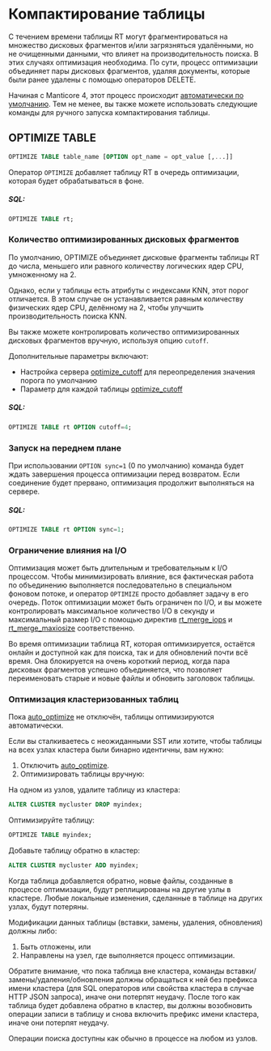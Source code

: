 # Компактирование таблицы

С течением времени таблицы RT могут фрагментироваться на множество дисковых фрагментов и/или загрязняться удалёнными, но не очищенными данными, что влияет на производительность поиска. В этих случаях оптимизация необходима. По сути, процесс оптимизации объединяет пары дисковых фрагментов, удаляя документы, которые были ранее удалены с помощью операторов DELETE.

Начиная с Manticore 4, этот процесс происходит [автоматически по умолчанию](../Server_settings/Searchd.md#auto_optimize). Тем не менее, вы также можете использовать следующие команды для ручного запуска компактирования таблицы.

## OPTIMIZE TABLE

<!-- example optimize -->
```sql
OPTIMIZE TABLE table_name [OPTION opt_name = opt_value [,...]]
```

Оператор `OPTIMIZE` добавляет таблицу RT в очередь оптимизации, которая будет обрабатываться в фоне.

<!-- intro -->
##### SQL:

<!-- request SQL -->

```sql
OPTIMIZE TABLE rt;
```
<!-- end -->

### Количество оптимизированных дисковых фрагментов

<!-- example optimize_cutoff -->

По умолчанию, OPTIMIZE объединяет дисковые фрагменты таблицы RT до числа, меньшего или равного количеству логических ядер CPU, умноженному на 2.

Однако, если у таблицы есть атрибуты с индексами KNN, этот порог отличается. В этом случае он устанавливается равным количеству физических ядер CPU, делённому на 2, чтобы улучшить производительность поиска KNN.

Вы также можете контролировать количество оптимизированных дисковых фрагментов вручную, используя опцию `cutoff`.

Дополнительные параметры включают:
* Настройка сервера [optimize_cutoff](../Server_settings/Searchd.md#optimize_cutoff) для переопределения значения порога по умолчанию
* Параметр для каждой таблицы [optimize_cutoff](../Creating_a_table/Local_tables/Plain_and_real-time_table_settings.md#optimize_cutoff)

<!-- intro -->
##### SQL:

<!-- request SQL -->

```sql
OPTIMIZE TABLE rt OPTION cutoff=4;
```
<!-- end -->

### Запуск на переднем плане

<!-- example optimize_sync -->

При использовании `OPTION sync=1` (0 по умолчанию) команда будет ждать завершения процесса оптимизации перед возвратом. Если соединение будет прервано, оптимизация продолжит выполняться на сервере.

<!-- intro -->
##### SQL:

<!-- request SQL -->

```sql
OPTIMIZE TABLE rt OPTION sync=1;
```
<!-- end -->

### Ограничение влияния на I/O

Оптимизация может быть длительным и требовательным к I/O процессом. Чтобы минимизировать влияние, вся фактическая работа по объединению выполняется последовательно в специальном фоновом потоке, и оператор `OPTIMIZE` просто добавляет задачу в его очередь. Поток оптимизации может быть ограничен по I/O, и вы можете контролировать максимальное количество I/O в секунду и максимальный размер I/O с помощью директив [rt_merge_iops](../Server_settings/Searchd.md#rt_merge_iops) и [rt_merge_maxiosize](../Server_settings/Searchd.md#rt_merge_maxiosize) соответственно.

Во время оптимизации таблица RT, которая оптимизируется, остаётся онлайн и доступной как для поиска, так и для обновлений почти всё время. Она блокируется на очень короткий период, когда пара дисковых фрагментов успешно объединяется, что позволяет переименовать старые и новые файлы и обновить заголовок таблицы.

### Оптимизация кластеризованных таблиц

Пока [auto_optimize](../Server_settings/Searchd.md#auto_optimize) не отключён, таблицы оптимизируются автоматически.

Если вы сталкиваетесь с неожиданными SST или хотите, чтобы таблицы на всех узлах кластера были бинарно идентичны, вам нужно:
1. Отключить [auto_optimize](../Server_settings/Searchd.md#auto_optimize).
2. Оптимизировать таблицы вручную:
<!-- example cluster_manual_drop -->
На одном из узлов, удалите таблицу из кластера:
<!-- request SQL -->
```sql
ALTER CLUSTER mycluster DROP myindex;
```
<!-- end -->
<!-- example cluster_manual_optimize -->
Оптимизируйте таблицу:
<!-- request SQL -->
```sql
OPTIMIZE TABLE myindex;
```
<!-- end -->
<!-- example cluster_manual_add -->
Добавьте таблицу обратно в кластер:
<!-- request SQL -->
```sql
ALTER CLUSTER mycluster ADD myindex;
```
<!-- end -->
Когда таблица добавляется обратно, новые файлы, созданные в процессе оптимизации, будут реплицированы на другие узлы в кластере.
Любые локальные изменения, сделанные в таблице на других узлах, будут потеряны.

Модификации данных таблицы (вставки, замены, удаления, обновления) должны либо:

1. Быть отложены, или
2. Направлены на узел, где выполняется процесс оптимизации.

Обратите внимание, что пока таблица вне кластера, команды вставки/замены/удаления/обновления должны обращаться к ней без префикса имени кластера (для SQL операторов или свойства кластера в случае HTTP JSON запроса), иначе они потерпят неудачу.
После того как таблица будет добавлена обратно в кластер, вы должны возобновить операции записи в таблицу и снова включить префикс имени кластера, иначе они потерпят неудачу.

Операции поиска доступны как обычно в процессе на любом из узлов.

<!-- proofread -->
